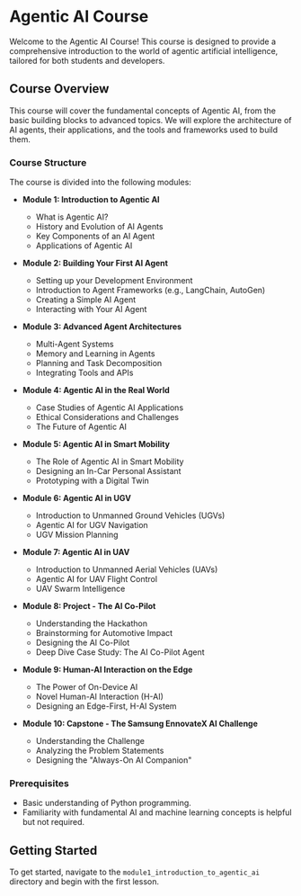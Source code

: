 # Agentic AI Course

Welcome to the Agentic AI Course! This course is designed to provide a comprehensive introduction to the world of agentic artificial intelligence, tailored for both students and developers.

## Course Overview

This course will cover the fundamental concepts of Agentic AI, from the basic building blocks to advanced topics. We will explore the architecture of AI agents, their applications, and the tools and frameworks used to build them.

### Course Structure

The course is divided into the following modules:

*   **Module 1: Introduction to Agentic AI**
    *   What is Agentic AI?
    *   History and Evolution of AI Agents
    *   Key Components of an AI Agent
    *   Applications of Agentic AI

*   **Module 2: Building Your First AI Agent**
    *   Setting up your Development Environment
    *   Introduction to Agent Frameworks (e.g., LangChain, AutoGen)
    *   Creating a Simple AI Agent
    *   Interacting with Your AI Agent

*   **Module 3: Advanced Agent Architectures**
    *   Multi-Agent Systems
    *   Memory and Learning in Agents
    *   Planning and Task Decomposition
    *   Integrating Tools and APIs

*   **Module 4: Agentic AI in the Real World**
    *   Case Studies of Agentic AI Applications
    *   Ethical Considerations and Challenges
    *   The Future of Agentic AI

*   **Module 5: Agentic AI in Smart Mobility**
    *   The Role of Agentic AI in Smart Mobility
    *   Designing an In-Car Personal Assistant
    *   Prototyping with a Digital Twin
*   **Module 6: Agentic AI in UGV**
    *   Introduction to Unmanned Ground Vehicles (UGVs)
    *   Agentic AI for UGV Navigation
    *   UGV Mission Planning
*   **Module 7: Agentic AI in UAV**
    *   Introduction to Unmanned Aerial Vehicles (UAVs)
    *   Agentic AI for UAV Flight Control
    *   UAV Swarm Intelligence
*   **Module 8: Project - The AI Co-Pilot**
    *   Understanding the Hackathon
    *   Brainstorming for Automotive Impact
    *   Designing the AI Co-Pilot
    *   Deep Dive Case Study: The AI Co-Pilot Agent
*   **Module 9: Human-AI Interaction on the Edge**
    *   The Power of On-Device AI
    *   Novel Human-AI Interaction (H-AI)
    *   Designing an Edge-First, H-AI System
*   **Module 10: Capstone - The Samsung EnnovateX AI Challenge**
    *   Understanding the Challenge
    *   Analyzing the Problem Statements
    *   Designing the "Always-On AI Companion"

### Prerequisites

*   Basic understanding of Python programming.
*   Familiarity with fundamental AI and machine learning concepts is helpful but not required.

## Getting Started

To get started, navigate to the `module1_introduction_to_agentic_ai` directory and begin with the first lesson.
